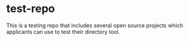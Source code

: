 # test-repo
This is a testing repo that includes several open source projects which applicants can use to test their directory tool.
